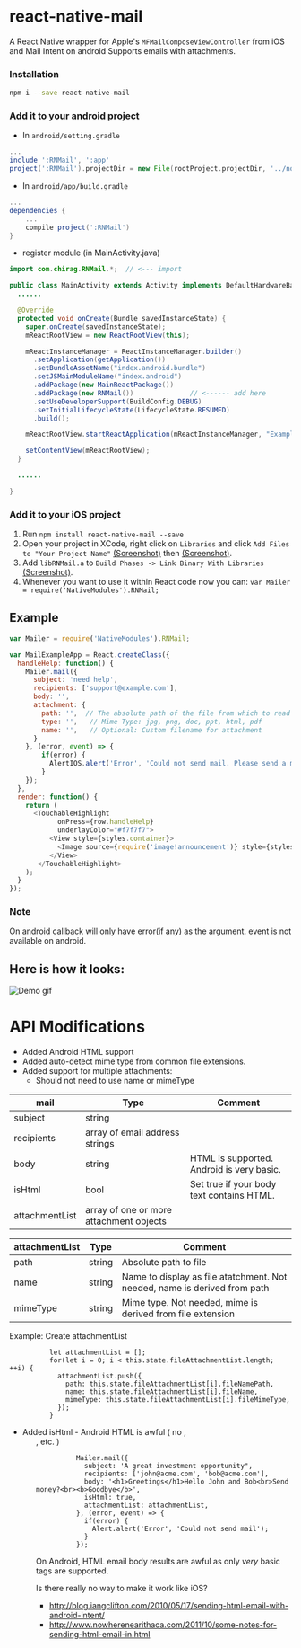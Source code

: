 # react-native-mail

A React Native wrapper for Apple's ``MFMailComposeViewController`` from iOS and Mail Intent on android
Supports emails with attachments.

### Installation

```bash
npm i --save react-native-mail
```

### Add it to your android project

* In `android/setting.gradle`

```gradle
...
include ':RNMail', ':app'
project(':RNMail').projectDir = new File(rootProject.projectDir, '../node_modules/react-native-mail/android')
```

* In `android/app/build.gradle`

```gradle
...
dependencies {
    ...
    compile project(':RNMail')
}
```

* register module (in MainActivity.java)

```java
import com.chirag.RNMail.*;  // <--- import

public class MainActivity extends Activity implements DefaultHardwareBackBtnHandler {
  ......

  @Override
  protected void onCreate(Bundle savedInstanceState) {
    super.onCreate(savedInstanceState);
    mReactRootView = new ReactRootView(this);

    mReactInstanceManager = ReactInstanceManager.builder()
      .setApplication(getApplication())
      .setBundleAssetName("index.android.bundle")
      .setJSMainModuleName("index.android")
      .addPackage(new MainReactPackage())
      .addPackage(new RNMail())              // <------ add here
      .setUseDeveloperSupport(BuildConfig.DEBUG)
      .setInitialLifecycleState(LifecycleState.RESUMED)
      .build();

    mReactRootView.startReactApplication(mReactInstanceManager, "ExampleRN", null);

    setContentView(mReactRootView);
  }

  ......

}
```

### Add it to your iOS project

1. Run `npm install react-native-mail --save`
2. Open your project in XCode, right click on `Libraries` and click `Add
   Files to "Your Project Name"` [(Screenshot)](http://url.brentvatne.ca/jQp8) then [(Screenshot)](http://url.brentvatne.ca/1gqUD).
3. Add `libRNMail.a` to `Build Phases -> Link Binary With Libraries`
   [(Screenshot)](http://url.brentvatne.ca/17Xfe).
4. Whenever you want to use it within React code now you can: `var Mailer = require('NativeModules').RNMail;`


## Example
```javascript
var Mailer = require('NativeModules').RNMail;

var MailExampleApp = React.createClass({
  handleHelp: function() {
    Mailer.mail({
      subject: 'need help',
      recipients: ['support@example.com'],
      body: '',
      attachment: {
        path: '',  // The absolute path of the file from which to read data.
        type: '',   // Mime Type: jpg, png, doc, ppt, html, pdf
        name: '',   // Optional: Custom filename for attachment
      }
    }, (error, event) => {
        if(error) {
          AlertIOS.alert('Error', 'Could not send mail. Please send a mail to support@example.com');
        }
    });
  },  
  render: function() {
    return (
      <TouchableHighlight
            onPress={row.handleHelp}
            underlayColor="#f7f7f7">
	      <View style={styles.container}>
	        <Image source={require('image!announcement')} style={styles.image} />
	      </View>
	   </TouchableHighlight>
    );
  }
});
```

### Note
On android callback will only have error(if any) as the argument. event is not available on android.

## Here is how it looks:
![Demo gif](https://github.com/chirag04/react-native-mail/blob/master/screenshot.jpg)

# API Modifications

* Added Android HTML support
* Added auto-detect mime type from common file extensions.
* Added support for multiple attachments:
  * Should not need to use name or mimeType
  
| mail          | Type                                    | Comment                                   |
| ------------- | --------------------------------------- | ----------------------------------------- |
| subject       | string        		          |                                           |
| recipients    | array of email address strings          |                                           |
| body          | string                                  | HTML is supported. Android is very basic. |  
| isHtml        | bool                                    | Set true if your body text contains HTML. |  
| attachmentList| array of one or more attachment objects |                                           |  
  

| attachmentList| Type   | Comment                                                                   |
| ------------- |--------| ------------------------------------------------------------------------- |
| path          | string | Absolute path to file                                                     |
| name          | string | Name to display as file atatchment. Not needed, name is derived from path | 
| mimeType      | string | Mime type. Not needed, mime is derived from file extension                |  

  
Example: Create attachmentList 
```
          let attachmentList = [];
          for(let i = 0; i < this.state.fileAttachmentList.length; ++i) {
            attachmentList.push({
              path: this.state.fileAttachmentList[i].fileNamePath,
              name: this.state.fileAttachmentList[i].fileName,
              mimeType: this.state.fileAttachmentList[i].fileMimeType,
            });
          }
```
* Added isHtml - Android HTML is awful ( no <table>, <ol>, etc. )
```
          Mailer.mail({
            subject: 'A great investment opportunity",
            recipients: ['john@acme.com', 'bob@acme.com'],
            body: '<h1>Greetings</h1>Hello John and Bob<br>Send money?<br><b>Goodbye</b>',
            isHtml: true,
            attachmentList: attachmentList,
          }, (error, event) => {
            if(error) {
              Alert.alert('Error', 'Could not send mail');
            }
          });
```

On Android, HTML email body results are awful as only *very* basic tags are supported.

Is there really no way to make it work like iOS?
* http://blog.iangclifton.com/2010/05/17/sending-html-email-with-android-intent/
* http://www.nowherenearithaca.com/2011/10/some-notes-for-sending-html-email-in.html
